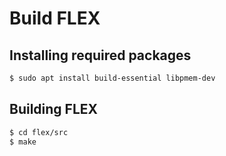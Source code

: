 # Build FLEX

## Installing required packages
```bash
$ sudo apt install build-essential libpmem-dev
```

## Building FLEX
```bash
$ cd flex/src
$ make
```
